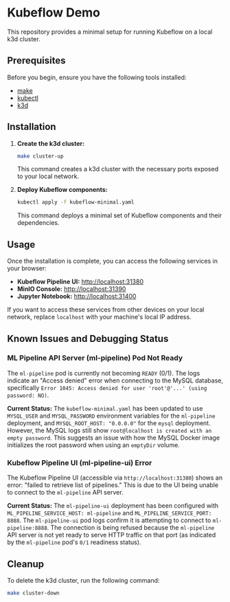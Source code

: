 # Kubeflow Demo

This repository provides a minimal setup for running Kubeflow on a local k3d cluster.

## Prerequisites

Before you begin, ensure you have the following tools installed:

*   [make](https://www.gnu.org/software/make/)
*   [kubectl](https://kubernetes.io/docs/tasks/tools/install-kubectl/)
*   [k3d](https://k3d.io/v5.6.0/#installation)

## Installation

1.  **Create the k3d cluster:**

    ```bash
    make cluster-up
    ```
    This command creates a k3d cluster with the necessary ports exposed to your local network.

2.  **Deploy Kubeflow components:**

    ```bash
    kubectl apply -f kubeflow-minimal.yaml
    ```
    This command deploys a minimal set of Kubeflow components and their dependencies.

## Usage

Once the installation is complete, you can access the following services in your browser:

*   **Kubeflow Pipeline UI:** [http://localhost:31380](http://localhost:31380)
*   **MinIO Console:** [http://localhost:31390](http://localhost:31390)
*   **Jupyter Notebook:** [http://localhost:31400](http://localhost:31400)

If you want to access these services from other devices on your local network, replace `localhost` with your machine's local IP address.

## Known Issues and Debugging Status

### ML Pipeline API Server (ml-pipeline) Pod Not Ready

The `ml-pipeline` pod is currently not becoming `READY` (0/1). The logs indicate an "Access denied" error when connecting to the MySQL database, specifically `Error 1045: Access denied for user 'root'@'...' (using password: NO)`.

**Current Status:**
The `kubeflow-minimal.yaml` has been updated to use `MYSQL_USER` and `MYSQL_PASSWORD` environment variables for the `ml-pipeline` deployment, and `MYSQL_ROOT_HOST: "0.0.0.0"` for the `mysql` deployment. However, the MySQL logs still show `root@localhost is created with an empty password`. This suggests an issue with how the MySQL Docker image initializes the root password when using an `emptyDir` volume.

### Kubeflow Pipeline UI (ml-pipeline-ui) Error

The Kubeflow Pipeline UI (accessible via `http://localhost:31380`) shows an error: "failed to retrieve list of pipelines." This is due to the UI being unable to connect to the `ml-pipeline` API server.

**Current Status:**
The `ml-pipeline-ui` deployment has been configured with `ML_PIPELINE_SERVICE_HOST: ml-pipeline` and `ML_PIPELINE_SERVICE_PORT: 8888`. The `ml-pipeline-ui` pod logs confirm it is attempting to connect to `ml-pipeline:8888`. The connection is being refused because the `ml-pipeline` API server is not yet ready to serve HTTP traffic on that port (as indicated by the `ml-pipeline` pod's `0/1` readiness status).

## Cleanup

To delete the k3d cluster, run the following command:

```bash
make cluster-down
```